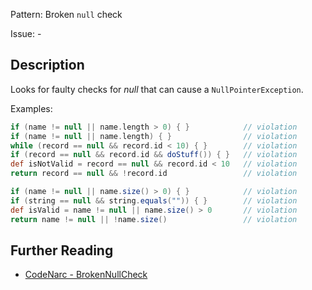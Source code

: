 Pattern: Broken `null` check

Issue: -

## Description

Looks for faulty checks for *null* that can cause a `NullPointerException`.

Examples:

``` groovy
if (name != null || name.length > 0) { }            // violation
if (name != null || name.length) { }                // violation
while (record == null && record.id < 10) { }        // violation
if (record == null && record.id && doStuff()) { }   // violation
def isNotValid = record == null && record.id < 10   // violation
return record == null && !record.id                 // violation

if (name != null || name.size() > 0) { }            // violation
if (string == null && string.equals("")) { }        // violation
def isValid = name != null || name.size() > 0       // violation
return name != null || !name.size()                 // violation
```

## Further Reading

* [CodeNarc - BrokenNullCheck](https://codenarc.github.io/CodeNarc/codenarc-rules-basic.html#brokennullcheck-rule)